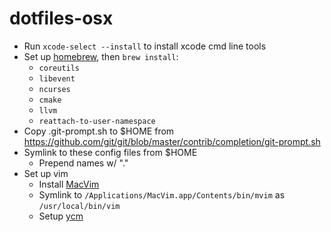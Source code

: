 # dotfiles-osx

- Run `xcode-select --install` to install xcode cmd line tools
- Set up [homebrew](https://docs.brew.sh/Installation.html), then `brew install`:
  - `coreutils`
  - `libevent`
  - `ncurses`
  - `cmake`
  - `llvm`
  - `reattach-to-user-namespace`
- Copy .git-prompt.sh to $HOME from https://github.com/git/git/blob/master/contrib/completion/git-prompt.sh
- Symlink to these config files from $HOME
  - Prepend names w/ "."
- Set up vim
  - Install [MacVim](https://github.com/macvim-dev/macvim/releases)
  - Symlink to `/Applications/MacVim.app/Contents/bin/mvim` as `/usr/local/bin/vim`
  - Setup [ycm](https://github.com/Valloric/YouCompleteMe#installation)
